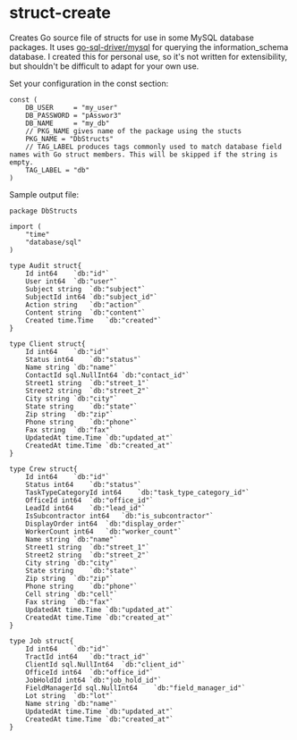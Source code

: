 struct-create
=============

Creates Go source file of structs for use in some MySQL database packages. It uses [go-sql-driver/mysql](https://github.com/go-sql-driver/mysql) for querying the information_schema database. I created this for personal use, so it's not written for extensibility, but shouldn't be difficult to adapt for your own use.

Set your configuration in the const section:
```
const (
	DB_USER     = "my_user"
	DB_PASSWORD = "pAsswor3"
	DB_NAME     = "my_db"
	// PKG_NAME gives name of the package using the stucts
	PKG_NAME = "DbStructs"
	// TAG_LABEL produces tags commonly used to match database field names with Go struct members. This will be skipped if the string is empty.
	TAG_LABEL = "db"
)
```

Sample output file:
```
package DbStructs

import (
	"time"
	"database/sql"
)

type Audit struct{
	Id int64	`db:"id"`
	User int64	`db:"user"`
	Subject string	`db:"subject"`
	SubjectId int64	`db:"subject_id"`
	Action string	`db:"action"`
	Content string	`db:"content"`
	Created time.Time	`db:"created"`
}

type Client struct{
	Id int64	`db:"id"`
	Status int64	`db:"status"`
	Name string	`db:"name"`
	ContactId sql.NullInt64	`db:"contact_id"`
	Street1 string	`db:"street_1"`
	Street2 string	`db:"street_2"`
	City string	`db:"city"`
	State string	`db:"state"`
	Zip string	`db:"zip"`
	Phone string	`db:"phone"`
	Fax string	`db:"fax"`
	UpdatedAt time.Time	`db:"updated_at"`
	CreatedAt time.Time	`db:"created_at"`
}

type Crew struct{
	Id int64	`db:"id"`
	Status int64	`db:"status"`
	TaskTypeCategoryId int64	`db:"task_type_category_id"`
	OfficeId int64	`db:"office_id"`
	LeadId int64	`db:"lead_id"`
	IsSubcontractor int64	`db:"is_subcontractor"`
	DisplayOrder int64	`db:"display_order"`
	WorkerCount int64	`db:"worker_count"`
	Name string	`db:"name"`
	Street1 string	`db:"street_1"`
	Street2 string	`db:"street_2"`
	City string	`db:"city"`
	State string	`db:"state"`
	Zip string	`db:"zip"`
	Phone string	`db:"phone"`
	Cell string	`db:"cell"`
	Fax string	`db:"fax"`
	UpdatedAt time.Time	`db:"updated_at"`
	CreatedAt time.Time	`db:"created_at"`
}

type Job struct{
	Id int64	`db:"id"`
	TractId int64	`db:"tract_id"`
	ClientId sql.NullInt64	`db:"client_id"`
	OfficeId int64	`db:"office_id"`
	JobHoldId int64	`db:"job_hold_id"`
	FieldManagerId sql.NullInt64	`db:"field_manager_id"`
	Lot string	`db:"lot"`
	Name string	`db:"name"`
	UpdatedAt time.Time	`db:"updated_at"`
	CreatedAt time.Time	`db:"created_at"`
}
```